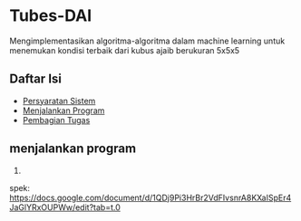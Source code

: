 # Tubes-DAI

Mengimplementasikan algoritma-algoritma dalam machine learning untuk menemukan kondisi terbaik dari kubus ajaib berukuran 5x5x5

## Daftar Isi
- [Persyaratan Sistem](#persyaratan-sistem)
- [Menjalankan Program](#menjalankan-program)
- [Pembagian Tugas](#pembagian-tugas)

## menjalankan program
1. 




spek: https://docs.google.com/document/d/1QDj9Pi3HrBr2VdFIvsnrA8KXaISpEr4JaGlYRxOUPWw/edit?tab=t.0
